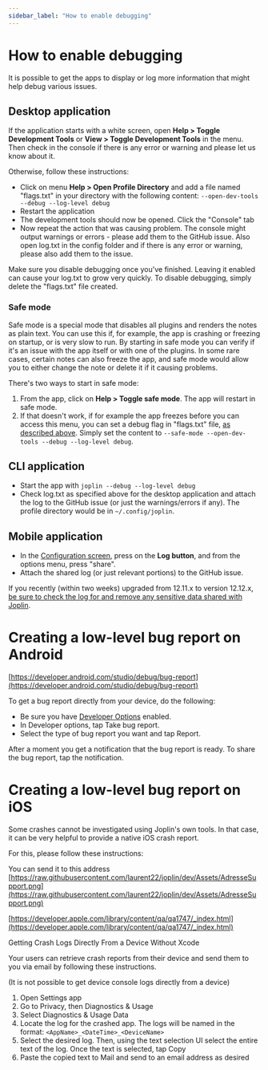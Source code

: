 ```yaml
---
sidebar_label: "How to enable debugging"
---
```


# How to enable debugging

It is possible to get the apps to display or log more information that might help debug various issues.

## Desktop application

If the application starts with a white screen, open **Help &gt; Toggle Development Tools** or **View &gt; Toggle Development Tools** in the menu. Then check in the console if there is any error or warning and please let us know about it.

Otherwise, follow these instructions:

- Click on menu **Help &gt; Open Profile Directory** and add a file named "flags.txt" in your directory with the following content: `--open-dev-tools --debug --log-level debug`
- Restart the application
- The development tools should now be opened. Click the "Console" tab
- Now repeat the action that was causing problem. The console might output warnings or errors - please add them to the GitHub issue. Also open log.txt in the config folder and if there is any error or warning, please also add them to the issue.

Make sure you disable debugging once you've finished. Leaving it enabled can cause your log.txt to grow very quickly. To disable debugging, simply delete the "flags.txt" file created.

### Safe mode

Safe mode is a special mode that disables all plugins and renders the notes as plain text. You can use this if, for example, the app is crashing or freezing on startup, or is very slow to run. By starting in safe mode you can verify if it's an issue with the app itself or with one of the plugins. In some rare cases, certain notes can also freeze the app, and safe mode would allow you to either change the note or delete it if it causing problems.

There's two ways to start in safe mode:

1. From the app, click on **Help &gt; Toggle safe mode**. The app will restart in safe mode.
2. If that doesn't work, if for example the app freezes before you can access this menu, you can set a debug flag in "flags.txt" file, [as described above](#desktop-application). Simply set the content to `--safe-mode --open-dev-tools --debug --log-level debug`.

## CLI application

- Start the app with `joplin --debug --log-level debug`
- Check log.txt as specified above for the desktop application and attach the log to the GitHub issue (or just the warnings/errors if any). The profile directory would be in `~/.config/joplin`.

## Mobile application

- In the [Configuration screen](https://github.com/laurent22/joplin/blob/dev/readme/apps/config_screen.md), press on the **Log button**, and from the options menu, press "share".
- Attach the shared log (or just relevant portions) to the GitHub issue.

If you recently (within two weeks) upgraded from 12.11.x to version 12.12.x, [be sure to check the log for and remove any sensitive data shared with Joplin](https://github.com/laurent22/joplin/issues/8211).

# Creating a low-level bug report on Android

[https://developer.android.com/studio/debug/bug-report](https://developer.android.com/studio/debug/bug-report)

To get a bug report directly from your device, do the following:

- Be sure you have [Developer Options](https://developer.android.com/studio/debug/dev-options) enabled.
- In Developer options, tap Take bug report.
- Select the type of bug report you want and tap Report.

After a moment you get a notification that the bug report is ready. To share the bug report, tap the notification.

# Creating a low-level bug report on iOS

Some crashes cannot be investigated using Joplin's own tools. In that case, it can be very helpful to provide a native iOS crash report.

For this, please follow these instructions:

You can send it to this address [https://raw.githubusercontent.com/laurent22/joplin/dev/Assets/AdresseSupport.png](https://raw.githubusercontent.com/laurent22/joplin/dev/Assets/AdresseSupport.png)

[https://developer.apple.com/library/content/qa/qa1747/_index.html](https://developer.apple.com/library/content/qa/qa1747/_index.html)

Getting Crash Logs Directly From a Device Without Xcode

Your users can retrieve crash reports from their device and send them to you via email by following these instructions.

(It is not possible to get device console logs directly from a device)

1. Open Settings app
2. Go to Privacy, then Diagnostics & Usage
3. Select Diagnostics & Usage Data
4. Locate the log for the crashed app. The logs will be named in the format: `<AppName>_<DateTime>_<DeviceName>`
5. Select the desired log. Then, using the text selection UI select the entire text of the log. Once the text is selected, tap Copy
6. Paste the copied text to Mail and send to an email address as desired